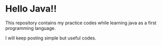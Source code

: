 # Hello Java!!
This repository contains my practice codes while learning java as a first programming language.

I will keep posting simple but useful codes.
